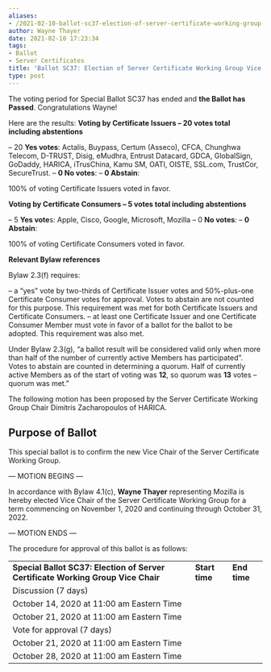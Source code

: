 ```yaml
---
aliases:
- /2021-02-10-ballot-sc37-election-of-server-certificate-working-group-vice-chair/
author: Wayne Thayer
date: 2021-02-10 17:23:34
tags:
- Ballot
- Server Certificates
title: 'Ballot SC37: Election of Server Certificate Working Group Vice Chair'
type: post
---
```


The voting period for Special Ballot SC37 has ended and **the Ballot has Passed**. Congratulations Wayne!

Here are the results:
**Voting by Certificate Issuers – 20 votes total including abstentions**

– 20 **Yes votes**: Actalis, Buypass, Certum (Asseco), CFCA, Chunghwa Telecom, D-TRUST, Disig, eMudhra, Entrust Datacard, GDCA, GlobalSign, GoDaddy, HARICA, iTrusChina, Kamu SM, OATI, OISTE, SSL.com, TrustCor, SecureTrust.
– **0 No votes**:
– **0 Abstain**:

100% of voting Certificate Issuers voted in favor.

**Voting by Certificate Consumers – 5 votes total including abstentions**

– 5 **Yes vote**s: Apple, Cisco, Google, Microsoft, Mozilla
– 0 **No votes**:
– **0 Abstain**:

100% of voting Certificate Consumers voted in favor.

**Relevant Bylaw references**

Bylaw 2.3(f) requires:

– a “yes” vote by two-thirds of Certificate Issuer votes and 50%-plus-one Certificate Consumer votes for approval. Votes to abstain are not counted for this purpose. This requirement was met for both Certificate Issuers and Certificate Consumers.
– at least one Certificate Issuer and one Certificate Consumer Member must vote in favor of a ballot for the ballot to be adopted. This requirement was also met.

Under Bylaw 2.3(g), “a ballot result will be considered valid only when more than half of the number of currently active Members has participated”. Votes to abstain are counted in determining a quorum. Half of currently active Members as of the start of voting was **12**, so quorum was **13** votes – quorum was met.”

The following motion has been proposed by the Server Certificate Working Group Chair Dimitris Zacharopoulos of HARICA.

## Purpose of Ballot 

This special ballot is to confirm the new Vice Chair of the Server Certificate Working Group.

— MOTION BEGINS —

In accordance with Bylaw 4.1(c), **Wayne Thayer** representing Mozilla is hereby elected Vice Chair of the Server Certificate Working Group for a term commencing on November 1, 2020 and continuing through October 31, 2022.

— MOTION ENDS —

The procedure for approval of this ballot is as follows:

| | | |
| --- | --- | --- |
| **Special Ballot SC37: Election of Server Certificate Working Group Vice Chair** | **Start time** | **End time** | |
Discussion (7 days) |
October 14, 2020 at 11:00 am Eastern Time |
October 21, 2020 at 11:00 am Eastern Time | |
Vote for approval (7 days) |
October 21, 2020 at 11:00 am Eastern Time |
October 28, 2020 at 11:00 am Eastern Time |